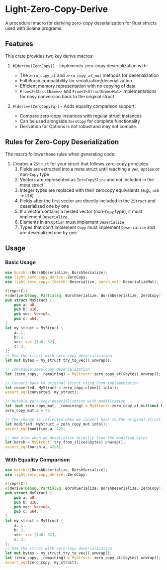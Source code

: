 # Light-Zero-Copy-Derive

A procedural macro for deriving zero-copy deserialization for Rust structs used with Solana programs.

## Features

This crate provides two key derive macros:

1. `#[derive(ZeroCopy)]` - Implements zero-copy deserialization with:
   - The `zero_copy_at` and `zero_copy_at_mut` methods for deserialization
   - Full Borsh compatibility for serialization/deserialization
   - Efficient memory representation with no copying of data
   - `From<Z<StructName>>` and `From<Z<StructName>Mut>` implementations for easy conversion back to the original struct

2. `#[derive(ZeroCopyEq)]` - Adds equality comparison support:
   - Compare zero-copy instances with regular struct instances
   - Can be used alongside `ZeroCopy` for complete functionality
   - Derivation for Options<struct> is not robust and may not compile.

## Rules for Zero-Copy Deserialization

The macro follows these rules when generating code:

1. Creates a `ZStruct` for your struct that follows zero-copy principles
   1. Fields are extracted into a meta struct until reaching a `Vec`, `Option` or non-`Copy` type
   2. Vectors are represented as `ZeroCopySlice` and not included in the meta struct
   3. Integer types are replaced with their zerocopy equivalents (e.g., `u16` → `U16`)
   4. Fields after the first vector are directly included in the `ZStruct` and deserialized one by one
   5. If a vector contains a nested vector (non-`Copy` type), it must implement `Deserialize`
   6. Elements in an `Option` must implement `Deserialize`
   7. Types that don't implement `Copy` must implement `Deserialize` and are deserialized one by one

## Usage

### Basic Usage

```rust
use borsh::{BorshDeserialize, BorshSerialize};
use light_zero_copy_derive::ZeroCopy;
use light_zero_copy::{borsh::Deserialize, borsh_mut::DeserializeMut};

#[repr(C)]
#[derive(Debug, PartialEq, BorshSerialize, BorshDeserialize, ZeroCopy)]
pub struct MyStruct {
    pub a: u8,
    pub b: u16,
    pub vec: Vec<u8>,
    pub c: u64,
}
let my_struct = MyStruct {
    a: 1,
    b: 2,
    vec: vec![1u8; 32],
    c: 3,
};
// Use the struct with zero-copy deserialization
let mut bytes = my_struct.try_to_vec().unwrap();

// Immutable zero-copy deserialization
let (zero_copy, _remaining) = MyStruct::zero_copy_at(&bytes).unwrap();

// Convert back to original struct using From implementation
let converted: MyStruct = zero_copy.clone().into();
assert_eq!(converted, my_struct);

// Mutable zero-copy deserialization with modification
let (mut zero_copy_mut, _remaining) = MyStruct::zero_copy_at_mut(&mut bytes).unwrap();
zero_copy_mut.a = 42;

// The change is reflected when we convert back to the original struct
let modified: MyStruct = zero_copy_mut.into();
assert_eq!(modified.a, 42);

// And also when we deserialize directly from the modified bytes
let borsh = MyStruct::try_from_slice(&bytes).unwrap();
assert_eq!(borsh.a, 42u8);
```

### With Equality Comparison

```rust
use borsh::{BorshDeserialize, BorshSerialize};
use light_zero_copy_derive::ZeroCopy;

#[repr(C)]
#[derive(Debug, PartialEq, BorshSerialize, BorshDeserialize, ZeroCopy)]
pub struct MyStruct {
    pub a: u8,
    pub b: u16,
    pub vec: Vec<u8>,
    pub c: u64,
}
let my_struct = MyStruct {
    a: 1,
    b: 2,
    vec: vec![1u8; 32],
    c: 3,
};
// Use the struct with zero-copy deserialization
let mut bytes = my_struct.try_to_vec().unwrap();
let (zero_copy, _remaining) = MyStruct::zero_copy_at(&bytes).unwrap();
assert_eq!(zero_copy, my_struct);
```
